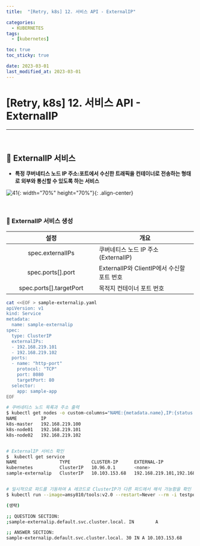 ```yaml
---
title:  "[Retry, k8s] 12. 서비스 API - ExternalIP" 

categories:
  - KUBERNETES
tags:
  - [kubernetes]

toc: true
toc_sticky: true

date: 2023-03-01
last_modified_at: 2023-03-01
---
```

# [Retry, k8s] 12. 서비스 API - ExternalIP
---

<style>
table {
    font-size: 12pt;
}
table th:first-of-type {
    width: 5%;
}
table th:nth-of-type(2) {
    width: 15%;
}
table th:nth-of-type(3) {
    width: 50%;
}
table th:nth-of-type(4) {
    width: 30%;
}
</style>

<br>

## 🔔 ExternalIP 서비스

+ **특정 쿠버네티스 노드 IP 주소:포트에서 수신한 트래픽을 컨테이너로 전송하는 형태로 외부와 통신할 수 있도록 하는 서비스**


![41](https://user-images.githubusercontent.com/42735894/228790237-db9e110b-8416-484c-b897-3dc10f58e590.png){: width="70%" height="70%"}{: .align-center}

<br>

### 📜 ExternalIP 서비스 생성

|설정|개요|
|:---:|---|
|spec.externalIPs|쿠버네티스 노드 IP 주소(ExternalIP)|
|spec.ports[].port|ExternalIP와 ClientIP에서 수신할 포트 번호|
|spec.ports[].targetPort|목적지 컨테이너 포트 번호|


```bash
cat <<EOF > sample-externalip.yaml
apiVersion: v1
kind: Service
metadata:
  name: sample-externalip
spec:
  type: ClusterIP
  externalIPs:
  - 192.168.219.101
  - 192.168.219.102
  ports:
  - name: "http-port"
    protocol: "TCP"
    port: 8080
    targetPort: 80
  selector:
    app: sample-app
EOF
```

```bash 
# 쿠버네티스 노드 목록과 주소 출력
$ kubectl get nodes -o custom-columns="NAME:{metadata.name},IP:{status.addresses[].address}"
NAME         IP
k8s-master   192.168.219.100
k8s-node01   192.168.219.101
k8s-node02   192.168.219.102


# ExternalIP 서비스 확인
$  kubectl get service
NAME                TYPE        CLUSTER-IP      EXTERNAL-IP                       PORT(S)    AGE
kubernetes          ClusterIP   10.96.0.1       <none>                            443/TCP    32m
sample-externalip   ClusterIP   10.103.153.68   192.168.219.101,192.168.219.102   8080/TCP   4m24s


# 일시적으로 파드를 기동하여 A 레코드로 ClusterIP가 다른 파드에서 해석 가능함을 확인
$ kubectl run --image=amsy810/tools:v2.0 --restart=Never --rm -i testpod --command -- dig sample-externalip.default.svc.cluster.local

(생략)

;; QUESTION SECTION:
;sample-externalip.default.svc.cluster.local. IN        A

;; ANSWER SECTION:
sample-externalip.default.svc.cluster.local. 30 IN A 10.103.153.68
```

<br>